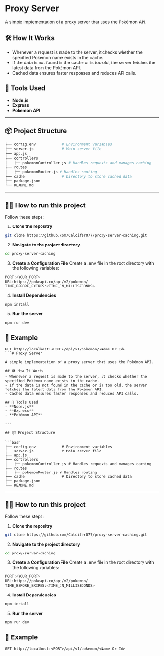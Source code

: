# Proxy Server

A simple implementation of a proxy server that uses the Pokémon API.

## 🛠️ How It Works

- Whenever a request is made to the server, it checks whether the specified Pokémon name exists in the cache.
- If the data is not found in the cache or is too old, the server fetches the latest data from the Pokémon API.
- Cached data ensures faster responses and reduces API calls.

## 🚀 Tools Used

- **Node.js**
- **Express**
- **Pokemon API**

---

## 📦 Project Structure

```bash
├── config.env            # Environment variables
├── server.js             # Main server file
├── app.js
├── controllers
│   ├── pokemonController.js # Handles requests and manages caching
├── routes
│   ├── pokemonRouter.js # Handles routing
├── cache                 # Directory to store cached data
├── package.json
└── README.md
```

---

## 🧑‍💻 How to run this project

Follow these steps:

1. **Clone the repositry**

```bash
git clone https://github.com/Calcifer077/proxy-server-caching.git
```

2. **Navigate to the project directory**

```bash
cd proxy-server-caching
```

3. **Create a Configuration File**
   Create a .env file in the root directory with the following variables:

```bash
PORT:<YOUR_PORT>
URL:https://pokeapi.co/api/v2/pokemon/
TIME_BEFORE_EXIRES:<TIME_IN_MILLISECONDS>
```

4. **Install Dependencies**

```bash
npm install
```

5. **Run the server**

```bash
npm run dev
```

## 🎯 Example

````
GET http://localhost:<PORT>/api/v1/pokemon/<Name Or Id>
```# Proxy Server

A simple implementation of a proxy server that uses the Pokémon API.

## 🛠️ How It Works
- Whenever a request is made to the server, it checks whether the specified Pokémon name exists in the cache.
- If the data is not found in the cache or is too old, the server fetches the latest data from the Pokémon API.
- Cached data ensures faster responses and reduces API calls.

## 🚀 Tools Used
- **Node.js**
- **Express**
- **Pokémon API**

---

## 📦 Project Structure

```bash
├── config.env            # Environment variables
├── server.js             # Main server file
├── app.js
├── controllers
│   ├── pokemonController.js # Handles requests and manages caching
├── routes
|   ├── pokemonRouter.js # Handles routing
├── cache                 # Directory to store cached data
├── package.json
└── README.md
````

---

## 🧑‍💻 How to run this project

Follow these steps:

1. **Clone the repositry**

```bash
git clone https://github.com/Calcifer077/proxy-server-caching.git
```

2. **Navigate to the project directory**

```bash
cd proxy-server-caching
```

3. **Create a Configuration File**
   Create a .env file in the root directory with the following variables:

```bash
PORT:<YOUR_PORT>
URL:https://pokeapi.co/api/v2/pokemon/
TIME_BEFORE_EXIRES:<TIME_IN_MILLISECONDS>
```

4. **Install Dependencies**

```bash
npm install
```

5. **Run the server**

```bash
npm run dev
```

## 🎯 Example

```
GET http://localhost:<PORT>/api/v1/pokemon/<Name Or Id>
```

